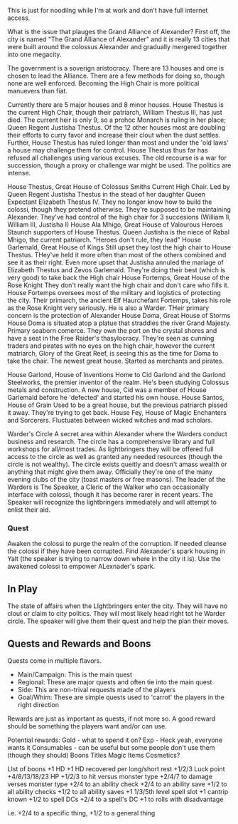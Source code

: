 This is just for noodilng while I'm at work and don't have full internet access.

What is the issue that plauges the Grand Alliance of Alexander?
First off, the city is named "The Grand Alliance of Alexander" and it is really 13 cities that were built around the colossus Alexander and gradually mergered together into one megacity.

The government is a soverign aristocracy. There are 13 houses and one is chosen to lead the Alliance. There are a few methods for doing so, though none are well enforced. Becoming the High Chair is more political manuevers than fiat.

Currently there are 5 major houses and 8 minor houses. House Thestus is the current High Chair, though their patriarch, William Thestus III, has just died. The current heir is only 9, so a prohoc Monarch is ruling in her place; Queen Regent Justisha Thestus. Of the 12 other houses most are doubling their efforts to curry favor and increase their clout when the dust settles. Further, House Thestus has ruled longer than most and under the 'old laws' a house may challenge them for control. House Thestus thus far has refused all challenges using various excuses. The old recourse is a war for succession, though a proxy or challenge war might be used. The politics are intense.

House Thestus, Great House of Colossus Smiths
    Current High Chair. Led by Queen Regent Justisha Thestus in the stead of her daughter Queen Expectant Elizabeth Thestus IV.
    They no longer know how to build the colossi, though they pretend otherwise. They're supposed to be maintaining Alexander.
    They've had control of the high chair for 3 succesions (William II, William III, Justisha I)
House Ala Mhigo, Great House of Valourous Heroes
    Staunch supporters of House Thestus. Queen Justisha is the niece of Rabal Mhigo, the current patriarch.
    "Heroes don't rule, they lead"
House Garlemald, Great House of Kings
    Still upset they lost the high chair to House Thestus. THey've held it more often than most of the others combined and see it as their right.
    Even more upset that Justisha annuled the mariage of Elizabeth Thestus and Zevos Garlemald.
    They're doing their best (which is very good) to take back the High chair
House Fortemps, Great House of the Rose Knight
    They don't really want the high chair and don't care who fills it. House Fortemps oversees most of the military and logistics of protecting the city. Their primarch, the ancient Elf Haurchefant Fortemps, takes his role as the Rose Knight very seriously. He is also a Warder.
    THeir primary concern is the protection of Alexander
House Doma, Great House of Storms
    House Doma is situated atop a platue that straddles the river Grand Majesty. Primary seaborn comerce. They own the port on the crystal shores and have a seat in the Free Raider's thasylocracy. They're seen as cunning traders and pirates with no eyes on the high chair, however the current matriarch, Glory of the Great Reef, is seeing this as the time for Doma to take the chair.
    The newest great house. Started as merchants and pirates.

House Garlond, House of Inventions
    Home to Cid Garlond and the Garlond Steelworks, the premier inventor of the realm.
    He's been studying Colossus metals and construction. A new house, Cid was a member of House Garlemald before he 'defected' and started his own house.
House Santos, House of Grain
    Used to be a great house, but the previous patriarch pissed it away. They're trying to get back.
House Fey, House of Magic
    Enchanters and Sorcerers. Fluctuates between wicked witches and mad scholars.


Warder's Circle
A secret area within Alexander where the Warders conduct business and research. The circle has a comprehensive library and full workshops for all/most trades. As lightbringers they will be offered full access to the circle as well as granted any needed resources (though the circle is not wealthy). The circle exists queitly and doesn't amass wealth or anything that might give them away. Officially they're one of the many evening clubs of the city (toast masters or free masons).
The leader of the Warders is The Speaker, a Cleric of the Walker who can occasionally interface with colossi, though it has become rarer in recent years. The Speaker will recognize the lightbringers immediately and will attempt to enlist their aid.

### Quest
Awaken the colossi to purge the realm of the corruption. If needed cleanse the colossi if they have been corrupted. Find Alexander's spark housing in Yalt (the speaker is trying to narrow down where in the city it is). Use the awakened colossi to empower ALexnader's spark.

## In Play
The state of affairs when the LIghtbringers enter the city.
They will have no clout or claim to city politics. They will most likely head right tot he Warder circle.
The speaker will give them their quest and help the plan their moves.


## Quests and Rewards and Boons
Quests come in multiple flavors.
- Main/Campaign: This is the main quest
- Regional: These are major quests and often tie into the main quest
- Side: This are non-trival requests made of the players
- Goal/Whim: These are simple quests used to 'carrot' the players in the right direction

Rewards are just as important as quests, if not more so. A good reward should be something the players want and/or can use.

Potential rewards:
Gold - what to spend it on?
Exp - Heck yeah, everyone wants it
Consumables - can be useful but some people don't use them (though they should)
Boons
Titles
Magic Items
Cosmetics?

LIst of boons
+1 HD
+1 HD recovered per long/short rest
+1/2/3 Luck point
+4/8/13/18/23 HP
+1/2/3 to hit versus monster type
+2/4/7 to damage verses monster type
+2/4 to an ability check
+2/4 to an ability save
+1/2 to all ability checks
+1/2 to all ability saves
+1 1/3/5th level spell slot
+1 cantrip known
+1/2 to spell DCs
+2/4 to a spell's DC
+1 to rolls with disadvantage

i.e. +2/4 to a specific thing, +1/2 to a general thing